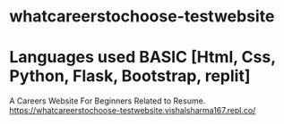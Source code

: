 # whatcareerstochoose-testwebsite 
# Languages used BASIC [Html, Css, Python, Flask, Bootstrap, replit]
A Careers Website For Beginners Related to Resume.
https://whatcareerstochoose-testwebsite.vishalsharma167.repl.co/
